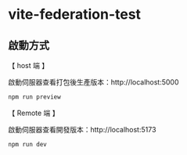 # vite-federation-test

## 啟動方式

【 host 端 】

啟動伺服器查看打包後生產版本：http://localhost:5000

```bash
npm run preview
```

【 Remote 端 】


啟動伺服器查看開發版本：http://localhost:5173

```bash
npm run dev
```